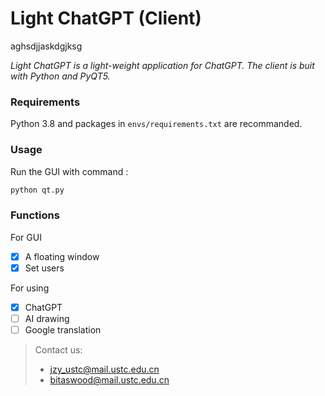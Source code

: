 # Light ChatGPT (Client)

aghsdjjaskdgjksg

*Light ChatGPT is a light-weight application for ChatGPT. The client is buit with Python and PyQT5.* 

### Requirements

Python 3.8 and packages in `envs/requirements.txt` are recommanded.


### Usage

Run the GUI with command :

```bash
python qt.py
```


### Functions

For GUI
- [x] A floating window
- [x] Set users

For using 
- [x] ChatGPT
- [ ] AI drawing
- [ ] Google translation 

> Contact us:
> - jzy_ustc@mail.ustc.edu.cn
> - bitaswood@mail.ustc.edu.cn